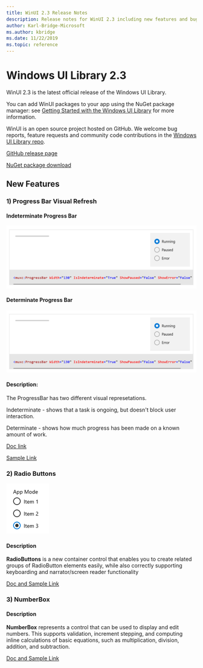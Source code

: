 ```yaml
---
title: WinUI 2.3 Release Notes
description: Release notes for WinUI 2.3 including new features and bug fixes.
author: Karl-Bridge-Microsoft
ms.author: kbridge
ms.date: 11/22/2019
ms.topic: reference
---
```


# Windows UI Library 2.3

WinUI 2.3 is the latest official release of the Windows UI Library.

You can add WinUI packages to your app using the NuGet package manager: see [Getting Started with the Windows UI Library](../getting-started.md) for more information.

WinUI is an open source project hosted on GitHub. We welcome bug reports, feature requests and community code contributions in the [Windows UI Library repo](https://aka.ms/winui).

[GitHub release page](https://github.com/microsoft/microsoft-ui-xaml/releases)

[NuGet package download](https://www.nuget.org/packages/Microsoft.UI.Xaml)

## New Features 

### 1) Progress Bar Visual Refresh

#### Indeterminate Progress Bar 

![Example](../images/IndeterminateProgressBar.gif)

#### Determinate Progress Bar

![Example](../images/IndeterminateProgressBar.gif)

#### Description: 
The ProgressBar has two different visual represetations.

Indeterminate - shows that a task is ongoing, but doesn't block user interaction. 

Determinate - shows how much progress has been made on a known amount of work. 

[Doc link](https://docs.microsoft.com/windows/uwp/design/controls-and-patterns/progress-controls) 

[Sample Link](https://docs.microsoft.com/windows/uwp/design/controls-and-patterns/progress-controls#examples)


### 2) Radio Buttons

![Example](../images/RadioButtons.png)

#### Description 
**RadioButtons** is a new container control that enables you to create related groups of RadioButton elements easily, while also correctly supporting keyboarding and narrator/screen reader functionality

[Doc and Sample Link](https://github.com/microsoft/microsoft-ui-xaml-specs/blob/c8d3d3668af546091656dfc37436b13cd062f52d/active/radiobuttons/RadioButtons_Spec.md)


### 3) NumberBox

#### Description 
**NumberBox** represents a control that can be used to display and edit numbers. This supports validation, increment stepping, and computing inline calculations of basic equations, such as multiplication, division, addition, and subtraction.

[Doc and Sample Link](https://github.com/microsoft/microsoft-ui-xaml-specs/blob/e016c9baa154d76ba3f61d2692af97fe6c0613b6/active/NumberBox/NumberBox.md)



